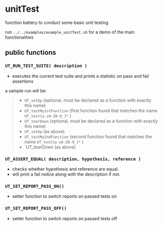 unitTest
========

function battery to conduct some basic unit testing

run `../../examples/example_unitTest.sh` for a demo of the main functionalities

public functions
----------------

### `UT_RUN_TEST_SUITE( description )`

* executes the current test suite and prints a statistic on pass and fail assertions

a sample run will be: 

> * `UT_setUp`                (optional, must be declared as a function with 
>                              exactly this name)
> * `UT_testMy1stFunction`    (first function found that matches the name 
>                              `UT_test[a-zA-Z0-9_]*` )
> * `UT_tearDown`             (optional, must be declared as a function with 
>                              exactly this name) 
> * `UT_setUp`                (as above)
> * `UT_testMy2ndFunction`    (second function found that matches the name 
>                              `UT_test[a-zA-Z0-9_]*` )
> * `UT_tearDown              (as above)

### `UT_ASSERT_EQUAL( description, hypothesis, reference )`

* checks whether hypothesis and reference are equal. 
 * will print a fail notice along with the description if not.

### `UT_SET_REPORT_PASS_ON()`

* setter function to switch reports on passed tests on 

### `UT_SET_REPORT_PASS_OFF()`

* setter function to switch reports on passed tests off
